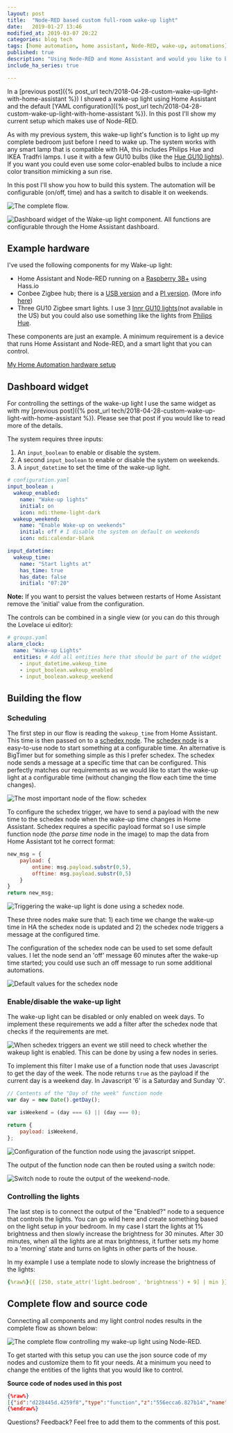 ```yaml
---
layout: post
title:  "Node-RED based custom full-room wake-up light"
date:   2019-01-27 13:46
modified_at: 2019-03-07 20:22
categories: blog tech
tags: [home automation, home assistant, Node-RED, wake-up, automations]
published: true
description: "Using Node-RED and Home Assistant and would you like to build a custom full room wake-up light? In this post I show my setup and explain how to build a wake-up light using Node-RED."
include_ha_series: true

---
```


In a [previous post]({% post_url tech/2018-04-28-custom-wake-up-light-with-home-assistant %}) I showed a wake-up light using Home Assistant and the default [YAML configuration]({% post_url tech/2018-04-28-custom-wake-up-light-with-home-assistant %}). In this post I'll show my current setup which makes use of Node-RED.

As with my previous system, this wake-up light's function is to light up my complete bedroom just before I need to wake up. The system works with any smart lamp that is compatible with HA, this includes Philips Hue and IKEA Tradfri lamps. I use it with a few GU10 bulbs (like the <a rel="nofollow" href="https://amzn.to/2W0NouR">Hue GU10 lights</a>). If you want you could even use some color-enabled bulbs to include a nice color transition mimicking a sun rise.

In this post I'll show you how to build this system. The automation will be configurable (on/off, time) and has a switch to disable it on weekends.

![The complete flow.](/assets/images/ha/wake-up-light-full-sequence.png)

![Dashboard widget of the Wake-up light component. All functions are configurable through the Home Assistant dashboard.](/assets/images/ha/ha-wake-up-lights.png)

## Example hardware

I've used the following components for my Wake-up light:

- Home Assistant and Node-RED running on a <a rel="nofollow" href="https://amzn.to/2sKF2Kq">Raspberry 3B+</a> using Hass.io
- Conbee Zigbee hub; there is a <a rel="nofollow" href="https://amzn.to/2Tov8cQ">USB version</a> and a <a rel="nofollow" href="https://amzn.to/2sPKzzm">PI version</a>. (More info [here](https://github.com/dresden-elektronik/deconz-rest-plugin))
- Three GU10 Zigbee smart lights. I use 3 <a rel="nofollow" href="https://amzn.to/2CNPwgy">Innr GU10 lights</a>(not available in the US) but you could also use something like the lights from <a rel="nofollow" href="https://amzn.to/2W0NouR">Philips Hue</a>.

These components are just an example. A minimum requirement is a device that runs Home Assistant and Node-RED, and a smart light that you can control.

<a class="btn btn-info" href="{% post_url /tech/2019-02-04-home-assistant-smart-home-hardware-setup %}">My Home Automation hardware setup</a>

## Dashboard widget

For controlling the settings of the wake-up light I use the same widget as with my [previous post]({% post_url tech/2018-04-28-custom-wake-up-light-with-home-assistant %}). Please see that post if you would like to read more of the details.

The system requires three inputs:

1. An `input_boolean` to enable or disable the system.
2. A second `input_boolean` to enable or disable the system on weekends.
3. A `input_datetime` to set the time of the wake-up light.

```yaml
# configuration.yaml
input_boolean :
  wakeup_enabled:
    name: "Wake-up lights"
    initial: on
    icon: mdi:theme-light-dark
  wakeup_weekend:
    name: "Enable Wake-up on weekends"
    initial: off # I disable the system on default on weekends
    icon: mdi:calendar-blank

input_datetime:
  wakeup_time:
    name: "Start lights at"
    has_time: true
    has_date: false
    initial: "07:20"
```

**Note:** If you want to persist the values between restarts of Home Assistant remove the 'initial' value from the configuration.

The controls can be combined in a single view (or you can do this through the Lovelace ui editor):

```yaml
# groups.yaml
alarm_clock:
  name: "Wake-up Lights"
  entities: # Add all entities here that should be part of the widget
    - input_datetime.wakeup_time
    - input_boolean.wakeup_enabled
    - input_boolean.wakeup_weekend
```


## Building the flow

### Scheduling

The first step in our flow is reading the `wakeup_time` from Home Assistant. This time is then passed on to a [schedex node](https://www.npmjs.com/package/node-red-contrib-schedex). The [schedex node](https://www.npmjs.com/package/node-red-contrib-schedex) is a easy-to-use node to start something at a configurable time. An alternative is BigTimer but for something simple as this I prefer schedex. The schedex node sends a message at a specific time that can be configured. This perfectly matches our requirements as we would like to start the wake-up light at a configurable time (without changing the flow each time the time changes).

![The most important node of the flow: schedex](/assets/images/ha/schedex-node.png)

To configure the schedex trigger, we have to send a payload with the new time to the schedex node when the wake-up time changes in Home Assistant. Schedex requires a specific payload format so I use simple function node (the *parse time* node in the image) to map the data from Home Assistant tot he correct format:

```js
new_msg = {
    payload: {
        ontime: msg.payload.substr(0,5),
        offtime: msg.payload.substr(0,5)
    }
}
return new_msg;
```

![Triggering the wake-up light is done using a schedex node.](/assets/images/ha/wakeup-time-input.png)

These three nodes make sure that: 1) each time we change the wake-up time in HA the schedex node is updated and 2) the schedex node triggers a message at the configured time.

The configuration of the schedex node can be used to set some default values. I let the node send an 'off' message 60 minutes after the wake-up time started; you could use such an off message to run some additional automations.

![Default values for the schedex node](/assets/images/ha/schedex-node-config-onoff.png)

### Enable/disable the wake-up light

The wake-up light can be disabled or only enabled on week days. To implement these requirements we add a filter after the schedex node that checks if the requirements are met.

![When schedex triggers an event we still need to check whether the wakeup light is enabled. This can be done by using a few nodes in series.](/assets/images/ha/wakeup-control-nodes.png)

To implement this filter I make use of a function node that uses Javascript to get the day of the week. The node returns `true` as the payload if the current day is a weekend day. In Javascript '6' is a Saturday and Sunday '0'.

```js
// Contents of the "Day of the week" function node
var day = new Date().getDay();

var isWeekend = (day === 6) || (day === 0);

return {
    payload: isWeekend,
};
```

![Configuration of the function node using the javascript snippet.](/assets/images/ha/wakeup-day-of-week.png)

The output of the function node can then be routed using a switch node:

![Switch node to route the output of the weekend-node.](/assets/images/ha/wakeup-day-of-week-switch.png)

### Controlling the lights

The last step is to connect the output of the "Enabled?" node to a sequence that controls the lights. You can go wild here and create something based on the light setup in your bedroom. In my case I start the lights at 1% brightness and then slowly increase the brightness for 30 minutes. After 30 minutes, when all the lights are at max brightness, it further sets my home to a 'morning' state and turns on lights in other parts of the house.

In my example I use a template node to slowly increase the brightness of the lights:

```yaml
{%raw%}{{ [250, state_attr('light.bedroom', 'brightness') + 9] | min }}{%endraw%}
```

## Complete flow and source code

Connecting all components and my light control nodes results in the complete flow as shown below:

![The complete flow controlling my wake-up light using Node-RED.](/assets/images/ha/wake-up-light-full-sequence.png)

To get started with this setup you can use the json source code of my nodes and customize them to fit your needs. At a minimum you need to change the entities of the lights that you would like to control.

**Source code of nodes used in this post**
```json
{%raw%}
[{"id":"d228445d.4259f8","type":"function","z":"556ecca6.827b14","name":"Get day of week","func":"var day = new Date().getDay();\n\nvar isWeekend = (day === 6) || (day === 0); \n\nreturn {\n    payload: isWeekend,\n};","outputs":1,"noerr":0,"x":260,"y":1420,"wires":[["ba532104.74a48"]]},{"id":"ba532104.74a48","type":"switch","z":"556ecca6.827b14","name":"Is it weekend?","property":"payload","propertyType":"msg","rules":[{"t":"true"},{"t":"else"}],"checkall":"true","repair":false,"outputs":2,"x":260,"y":1460,"wires":[["e7a99d1f.bdef"],["e25ce15f.614ee"]]},{"id":"e7a99d1f.bdef","type":"api-current-state","z":"556ecca6.827b14","name":"Enabled on weekends?","server":"161bb087.35566f","halt_if":"off","halt_if_type":"str","halt_if_compare":"is","override_topic":true,"override_payload":true,"override_data":true,"entity_id":"input_boolean.wakeup_weekend","state_type":"str","outputs":2,"x":530,"y":1420,"wires":[["e25ce15f.614ee"],[]]},{"id":"e25ce15f.614ee","type":"api-current-state","z":"556ecca6.827b14","name":"Enabled?","server":"161bb087.35566f","halt_if":"off","halt_if_type":"str","halt_if_compare":"is","override_topic":true,"override_payload":true,"override_data":true,"entity_id":"input_boolean.wakeup_enabled","state_type":"str","outputs":2,"x":480,"y":1460,"wires":[["7db42b.e3de6bd4"],[]]},{"id":"7db42b.e3de6bd4","type":"api-call-service","z":"556ecca6.827b14","name":"1%","server":"161bb087.35566f","service_domain":"light","service":"turn_on","data":"{\"entity_id\":\"light.bedroom\",\"brightness\":1}","render_data":false,"mergecontext":"","output_location":"payload","output_location_type":"msg","x":230,"y":1600,"wires":[["5f30d3cb.1aadac"]]},{"id":"5f30d3cb.1aadac","type":"looptimer","z":"556ecca6.827b14","duration":"1","units":"Minute","maxloops":"30","maxtimeout":"35","maxtimeoutunits":"Minute","name":"","x":300,"y":1640,"wires":[["de710702.9a2d98"],[]]},{"id":"de710702.9a2d98","type":"api-render-template","z":"556ecca6.827b14","name":"Get new light setting","server":"161bb087.35566f","template":"{{ [250, state_attr('light.bedroom', 'brightness') + 9] | min }}","x":360,"y":1680,"wires":[["3df7037a.2f373c"]]},{"id":"3df7037a.2f373c","type":"api-call-service","z":"556ecca6.827b14","name":"Increase light","server":"161bb087.35566f","service_domain":"light","service":"turn_on","data":"{\"entity_id\":\"light.bedroom\",\"brightness\":\"{{ payload }}\"}","render_data":true,"mergecontext":"","output_location":"payload","output_location_type":"msg","x":370,"y":1720,"wires":[[]]},{"id":"df372079.83747","type":"server-state-changed","z":"556ecca6.827b14","name":"Wake up time input","server":"161bb087.35566f","entityidfilter":"input_datetime.wakeup_time","entityidfiltertype":"substring","outputinitially":true,"state_type":"str","haltifstate":"","halt_if_type":"","halt_if_compare":"is","outputs":1,"x":230,"y":1200,"wires":[["47ca214a.cd1c1"]]},{"id":"47ca214a.cd1c1","type":"function","z":"556ecca6.827b14","name":"Parse time","func":"new_msg = {\n    payload: {\n        ontime: msg.payload.substr(0,5),\n        offtime: msg.payload.substr(0,5)\n    }\n}\nreturn new_msg;","outputs":1,"noerr":0,"x":250,"y":1280,"wires":[["cfe7b8ae.660428"]]},{"id":"cfe7b8ae.660428","type":"schedex","z":"556ecca6.827b14","name":"Trigger at time","suspended":false,"lat":"","lon":"","ontime":"7:30","ontopic":"","onpayload":"on","onoffset":0,"onrandomoffset":0,"offtime":"12:00","offtopic":"","offpayload":"off","offoffset":"60","offrandomoffset":0,"mon":true,"tue":true,"wed":true,"thu":true,"fri":true,"sat":true,"sun":true,"x":440,"y":1280,"wires":[["b361dc76.e4a18"]]},{"id":"b361dc76.e4a18","type":"switch","z":"556ecca6.827b14","name":"is on","property":"payload","propertyType":"msg","rules":[{"t":"eq","v":"on","vt":"str"}],"checkall":"true","repair":false,"outputs":1,"x":590,"y":1280,"wires":[["d228445d.4259f8"]]},{"id":"235e234a.7b2aac","type":"comment","z":"556ecca6.827b14","name":"Time setting input","info":"","x":230,"y":1160,"wires":[]},{"id":"b938cf54.1bdd3","type":"comment","z":"556ecca6.827b14","name":"Trigger at the configured time","info":"","x":480,"y":1240,"wires":[]},{"id":"5a93ca40.9dd574","type":"comment","z":"556ecca6.827b14","name":"Check if the wake-up light should be enabled on this day of the week","info":"","x":390,"y":1360,"wires":[]},{"id":"e34ba2ee.19df8","type":"comment","z":"556ecca6.827b14","name":"Run the wake-up sequence","info":"","x":260,"y":1520,"wires":[]},{"id":"161bb087.35566f","type":"server","z":"","name":"Home Assistant"}]
{%endraw%}
```

Questions? Feedback? Feel free to add them to the comments of this post.
